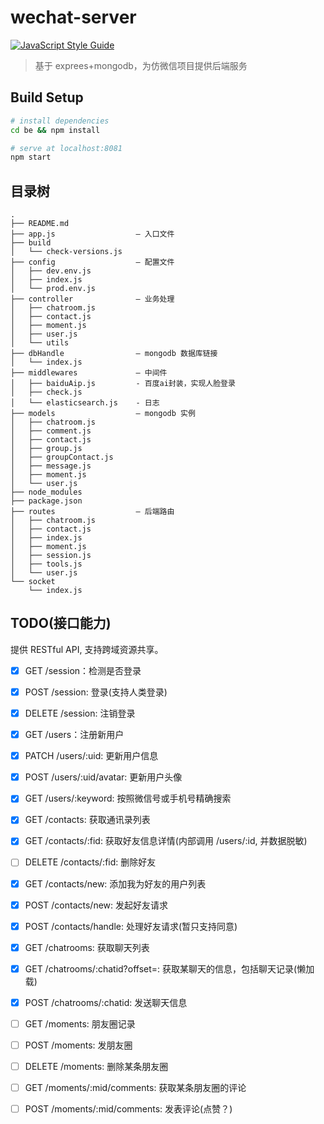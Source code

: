 # wechat-server

[![JavaScript Style Guide](https://img.shields.io/badge/code_style-standard-brightgreen.svg)](https://standardjs.com)

> 基于 exprees+mongodb，为仿微信项目提供后端服务

## Build Setup

``` bash
# install dependencies
cd be && npm install

# serve at localhost:8081
npm start
```

## 目录树

```
.
├── README.md
├── app.js                  — 入口文件
├── build
│   └── check-versions.js
├── config                  — 配置文件
│   ├── dev.env.js
│   ├── index.js
│   └── prod.env.js
├── controller              — 业务处理
│   ├── chatroom.js
│   ├── contact.js
│   ├── moment.js
│   ├── user.js
│   └── utils
├── dbHandle                — mongodb 数据库链接
│   └── index.js
├── middlewares             — 中间件
│   ├── baiduAip.js         - 百度ai封装，实现人脸登录
│   ├── check.js
│   └── elasticsearch.js    - 日志
├── models                  — mongodb 实例
│   ├── chatroom.js
│   ├── comment.js
│   ├── contact.js
│   ├── group.js
│   ├── groupContact.js
│   ├── message.js
│   ├── moment.js
│   └── user.js
├── node_modules
├── package.json
├── routes                  — 后端路由
│   ├── chatroom.js
│   ├── contact.js
│   ├── index.js
│   ├── moment.js
│   ├── session.js
│   ├── tools.js
│   └── user.js
└── socket
    └── index.js
```


## TODO(接口能力)

提供 RESTful API, 支持跨域资源共享。

* [X] GET /session：检测是否登录
* [X] POST /session: 登录(支持人类登录)
* [X] DELETE /session: 注销登录

* [X] GET /users：注册新用户
* [X] PATCH /users/:uid: 更新用户信息
* [X] POST /users/:uid/avatar: 更新用户头像
* [X] GET /users/:keyword: 按照微信号或手机号精确搜索

* [X] GET /contacts: 获取通讯录列表
* [X] GET /contacts/:fid: 获取好友信息详情(内部调用 /users/:id, 并数据脱敏)
* [ ] DELETE /contacts/:fid: 删除好友
* [X] GET /contacts/new: 添加我为好友的用户列表
* [X] POST /contacts/new: 发起好友请求
* [X] POST /contacts/handle: 处理好友请求(暂只支持同意)

* [X] GET /chatrooms: 获取聊天列表
* [X] GET /chatrooms/:chatid?offset=: 获取某聊天的信息，包括聊天记录(懒加载)
* [X] POST /chatrooms/:chatid: 发送聊天信息

* [ ] GET /moments: 朋友圈记录
* [ ] POST /moments: 发朋友圈
* [ ] DELETE /moments: 删除某条朋友圈
* [ ] GET /moments/:mid/comments: 获取某条朋友圈的评论
* [ ] POST /moments/:mid/comments: 发表评论(点赞？)
